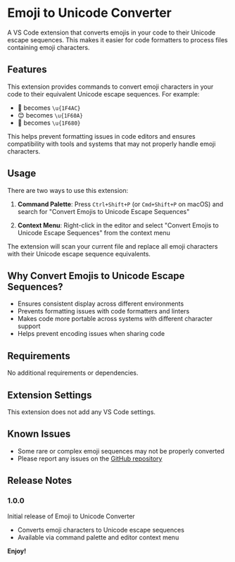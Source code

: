 # Emoji to Unicode Converter

A VS Code extension that converts emojis in your code to their Unicode escape sequences. This makes it easier for code formatters to process files containing emoji characters.

## Features

This extension provides commands to convert emoji characters in your code to their equivalent Unicode escape sequences. For example:

- 💬 becomes `\u{1F4AC}`
- 😊 becomes `\u{1F60A}`
- 🚀 becomes `\u{1F680}`

This helps prevent formatting issues in code editors and ensures compatibility with tools and systems that may not properly handle emoji characters.

## Usage

There are two ways to use this extension:

1. **Command Palette**: Press `Ctrl+Shift+P` (or `Cmd+Shift+P` on macOS) and search for "Convert Emojis to Unicode Escape Sequences"

2. **Context Menu**: Right-click in the editor and select "Convert Emojis to Unicode Escape Sequences" from the context menu

The extension will scan your current file and replace all emoji characters with their Unicode escape sequence equivalents.

## Why Convert Emojis to Unicode Escape Sequences?

- Ensures consistent display across different environments
- Prevents formatting issues with code formatters and linters
- Makes code more portable across systems with different character support
- Helps prevent encoding issues when sharing code

## Requirements

No additional requirements or dependencies.

## Extension Settings

This extension does not add any VS Code settings.

## Known Issues

- Some rare or complex emoji sequences may not be properly converted
- Please report any issues on the [GitHub repository](https://github.com/yourusername/emoji-to-unicode-converter)

## Release Notes

### 1.0.0

Initial release of Emoji to Unicode Converter

- Converts emoji characters to Unicode escape sequences
- Available via command palette and editor context menu

**Enjoy!**
